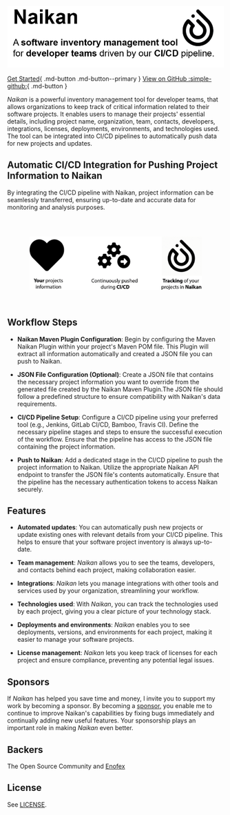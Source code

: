 #

<img src="assets/images/index-header.png" alt="Naikan logo" width="1024"/>

[Get Started](./getting-started/){ .md-button .md-button--primary }
[View on GitHub :simple-github:](https://github.com/enofex/naikan){ .md-button }

*Naikan* is a powerful inventory management tool for developer teams, that allows organizations to keep track of critical
information related to their software projects. It enables users to manage their projects' essential
details, including project name, organization, team, contacts, developers, integrations, licenses,
deployments, environments, and technologies used. The tool can be integrated into CI/CD pipelines to
automatically push data for new projects and updates.

## Automatic CI/CD Integration for Pushing Project Information to Naikan

By integrating the CI/CD pipeline with Naikan, project information can be seamlessly transferred,
ensuring up-to-date and accurate data for
monitoring and analysis purposes.

<p style="margin-top: 60px; margin-bottom: 60px;text-align: center;">
  <img src="assets/images/workflow.png" alt="Workflow" width="400"/>
</p>

## Workflow Steps

* **Naikan Maven Plugin Configuration**: Begin by configuring the Maven Naikan Plugin within your project's Maven POM file. This Plugin will extract all information automatically and created a JSON file you can push to Naikan. 

* **JSON File Configuration (Optional)**: Create a JSON file that contains the necessary project information you want to override from the generated file created by the Naikan Maven Plugin.The JSON file should follow a predefined structure to ensure compatibility with Naikan's data
  requirements.

* **CI/CD Pipeline Setup**: Configure a CI/CD pipeline using your preferred tool (e.g., Jenkins,
  GitLab CI/CD, Bamboo, Travis CI). Define the necessary pipeline stages and steps to ensure the
  successful execution of the workflow.
  Ensure that the pipeline has access to the JSON file containing the project information.

* **Push to Naikan**: Add a dedicated stage in the CI/CD pipeline to push the project information to
  Naikan.
  Utilize the appropriate Naikan API endpoint to transfer the JSON file's contents automatically.
  Ensure that the pipeline has the necessary authentication tokens to access Naikan
  securely.

## Features

* **Automated updates**: You can automatically push new projects or update existing ones with
  relevant details from your CI/CD pipeline. This helps to ensure that your software project
  inventory is always up-to-date.

* **Team management**: *Naikan* allows you to see the teams, developers, and contacts behind each
  project, making collaboration easier.

* **Integrations**: *Naikan* lets you manage integrations with other tools and services used by your
  organization, streamlining your workflow.

* **Technologies used**: With *Naikan*, you can track the technologies used by each project, giving
  you a clear picture of your technology stack.

* **Deployments and environments**: *Naikan* enables you to see deployments, versions, and
  environments for each project, making it easier to manage your software projects.

* **License management**: *Naikan* lets you keep track of licenses for each project and ensure
  compliance, preventing any potential legal issues.

## Sponsors

If *Naikan* has helped you save time and money, I invite you to support my work by becoming a
sponsor.
By becoming a [sponsor](https://github.com/sponsors/mnhock), you enable me to continue to improve
Naikan's capabilities by fixing bugs immediately and continually adding new useful features. Your
sponsorship plays an important role in making *Naikan* even better.

## Backers

The Open Source Community and [Enofex](https://enofex.com) 

## License

See [LICENSE](https://github.com/enofex/naikan/blob/main/LICENSE).
